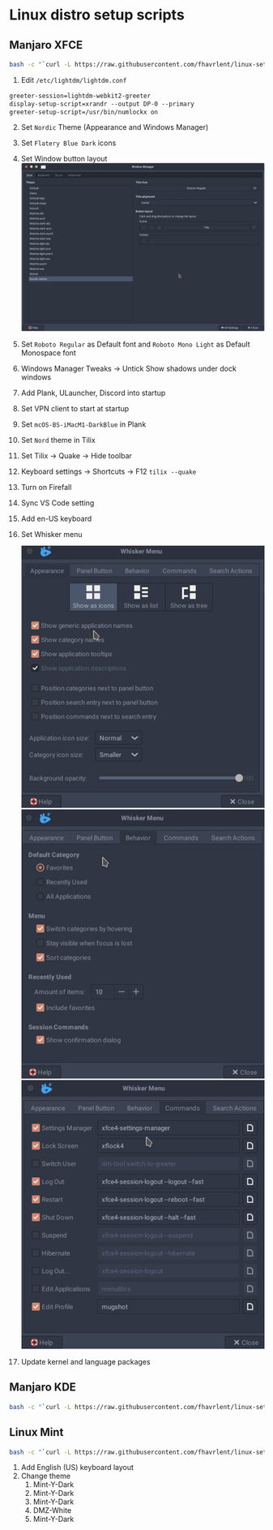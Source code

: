 # Linux distro setup scripts

## Manjaro XFCE

```bash
bash -c "`curl -L https://raw.githubusercontent.com/fhavrlent/linux-setup/main/manjaro-xfce.sh`"
```

1. Edit `/etc/lightdm/lightdm.conf`

```
greeter-session=lightdm-webkit2-greeter
display-setup-script=xrandr --output DP-0 --primary
greeter-setup-script=/usr/bin/numlockx on
```
2. Set `Nordic` Theme (Appearance and Windows Manager)
3. Set `Flatery Blue Dark` icons
4. Set Window button layout
   ![Window manager](assets/buttonLayout.jpg)
5. Set `Roboto Regular` as Default font and `Roboto Mono Light` as Default Monospace font
6. Windows Manager Tweaks -> Untick Show shadows under dock windows
7. Add Plank, ULauncher, Discord into startup
8. Set VPN client to start at startup
9.  Set `mcOS-BS-iMacM1-DarkBlue` in Plank
10. Set `Nord` theme in Tilix
11. Set Tilix -> Quake -> Hide toolbar
12. Keyboard settings -> Shortcuts -> F12 `tilix --quake`
13. Turn on Firefall
14. Sync VS Code setting
15. Add en-US keyboard
16. Set Whisker menu
    
    ![Whisker 1](assets/whisker1.png)![Whisker 2](assets/whisker2.png)![Whisker 3](assets/whisker3.png)
17. Update kernel and language packages

## Manjaro KDE

```bash
bash -c "`curl -L https://raw.githubusercontent.com/fhavrlent/linux-setup/main/manjaro-kde.sh`"
```

## Linux Mint

```bash
bash -c "`curl -L https://raw.githubusercontent.com/fhavrlent/linux-setup/main/mint.sh`"
```

1. Add English (US) keyboard layout
2. Change theme
   1. Mint-Y-Dark
   2. Mint-Y-Dark
   3. Mint-Y-Dark
   4. DMZ-White
   5. Mint-Y-Dark
